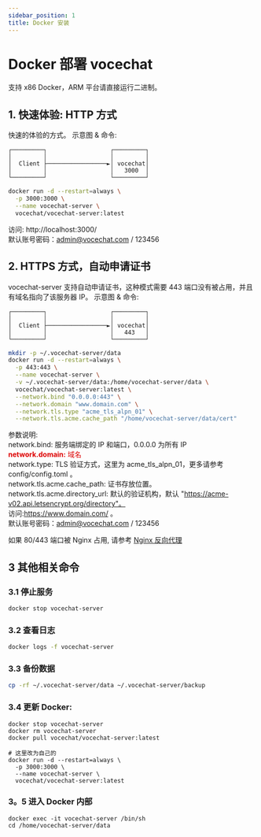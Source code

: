 ```yaml
---
sidebar_position: 1
title: Docker 安装
---
```


# Docker 部署 vocechat

支持 x86 Docker，ARM 平台请直接运行二进制。

## 1. 快速体验: HTTP 方式

快速的体验的方式。 示意图 & 命令:

```
┌─────────┐                  ┌─────────┐
│         │                  │         │
│  Client ├─────────────────►│ vocechat│
│         │                  │   3000  │
└─────────┘                  └─────────┘
```

```bash
docker run -d --restart=always \
  -p 3000:3000 \
  --name vocechat-server \
  vocechat/vocechat-server:latest
```

访问: http://localhost:3000/  
默认账号密码：admin@vocechat.com / 123456

## 2. HTTPS 方式，自动申请证书

vocechat-server 支持自动申请证书，这种模式需要 443 端口没有被占用，并且有域名指向了该服务器 IP。 示意图 & 命令:

```
┌─────────┐                  ┌─────────┐
│         │                  │         │
│  Client ├─────────────────►│ vocechat│
│         │                  │   443   │
└─────────┘                  └─────────┘
```

```bash
mkdir -p ~/.vocechat-server/data
docker run -d --restart=always \
  -p 443:443 \
  --name vocechat-server \
  -v ~/.vocechat-server/data:/home/vocechat-server/data \
  vocechat/vocechat-server:latest \
  --network.bind "0.0.0.0:443" \
  --network.domain "www.domain.com" \
  --network.tls.type "acme_tls_alpn_01" \
  --network.tls.acme.cache_path "/home/vocechat-server/data/cert"
```

参数说明:  
network.bind: 服务端绑定的 IP 和端口，0.0.0.0 为所有 IP  
<font color="#dd0000">**network.domain:** 域名 </font>  
network.type: TLS 验证方式，这里为 acme_tls_alpn_01，更多请参考 config/config.toml 。  
network.tls.acme.cache_path: 证书存放位置。  
network.tls.acme.directory_url: 默认的验证机构，默认 "https://acme-v02.api.letsencrypt.org/directory"。  
访问:https://www.domain.com/ 。  
默认账号密码：admin@vocechat.com / 123456

如果 80/443 端口被 Nginx 占用, 请参考 [Nginx 反向代理](install-by-docker-nginx.md)

## 3 其他相关命令

### 3.1 停止服务

```bash
docker stop vocechat-server
```

### 3.2 查看日志

```bash
docker logs -f vocechat-server
```

### 3.3 备份数据

```bash
cp -rf ~/.vocechat-server/data ~/.vocechat-server/backup
```

### 3.4 更新 Docker:

```shell
docker stop vocechat-server
docker rm vocechat-server
docker pull vocechat/vocechat-server:latest

# 这里改为自己的
docker run -d --restart=always \
  -p 3000:3000 \
  --name vocechat-server \
  vocechat/vocechat-server:latest

```

### 3。5 进入 Docker 内部

```shell
docker exec -it vocechat-server /bin/sh
cd /home/vocechat-server/data
```
